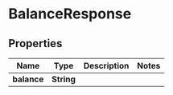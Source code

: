 

# BalanceResponse


## Properties

| Name | Type | Description | Notes |
|------------ | ------------- | ------------- | -------------|
|**balance** | **String** |  |  |



